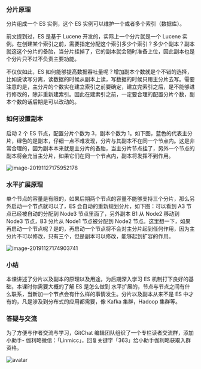 ### 分片原理

分片组成一个 ES 实例，这个 ES 实例可以维护一个或者多个索引（数据库）。

前文提到过，ES 是基于 Lucene 开发的，实际上一个分片就是一个 Lucene
实例。在创建某个索引之前，需要指定分配这个索引多少个索引？多少个副本？副本就这这个分片的备胎，当分片挂掉了，它的副本就会随时准备上位，因此副本也是个分片只不过不负责主要功能。

不仅仅如此，ES
如何能够提高数据吞吐量呢？增加副本个数就是个不错的选择，比如说读写分离，读数据的时候从副本上读，写数据的时候只用主分片去写。需要注意的是，主分片的个数实在建立索引之前要确定，建立完索引之后，是不能够进行修改的，除非重新建索引。因此在建索引之前，一定要合理的配置分片个数，副本个数的话后期是可以改动的。

### 如何设置副本

启动 2 个 ES 节点，配置分片个数为 3，副本个数为
1。如下图，蓝色的代表主分片，绿色的是副本，仔细一点不难发现，分片与其副本不在同一个节点内。这是非常合理的，因为副本本来就是主分片的备胎，当主分片节点挂了，另外一个节点的副本将会充当主分片，如果它们在同一个节点内，副本将发挥不到作用。

![image-20191127175952178](https://images.gitbook.cn/2020-04-07-054133.png)

### 水平扩展原理

单个节点的容量是有限的，如果后期两个节点的容量不能够支持三个分片，那么另外启动一个节点就可以了，ES 会自动的重新规划分片，如下图：可以看到 A3
节点已经被自动的分配到 Node3 节点里面了，另外副本 B1 从 Node2 移动到 Node3 节点，B3 分片从 Node1 节点被分配到 Node2
节点。这里想一下，如果再启动一个节点呢？是的，再启动一个节点将不会对主分片起到任何作用，因为主分片不可以修改，只有三个，但是副本可以修改，能够起到扩容的作用。

![image-20191127174903741](https://images.gitbook.cn/2020-04-07-054315.png)

### 小结

本课讲述了分片以及副本的原理以及用途，为后期深入学习 ES 机制打下良好的基础，本课时你需要大概的了解 ES 是怎么做到
水平扩展的，节点与节点之间有什么联系，当新加一个节点会有什么样的事情发生。分片以及副本从来不是 ES 中才有的，凡是涉及到分布式的应用都需要，像 Kafka
集群，Hadoop 集群等。

### 答疑与交流

为了方便与作者交流与学习，GitChat 编辑团队组织了一个专栏读者交流群，添加小助手-
伽利略微信：「Linmicc」，回复关键字「363」给小助手伽利略获取入群资格。

![avatar](https://images.gitbook.cn/FrOaV_n_HIjq3OjwyqAYRX_TBOUx)

